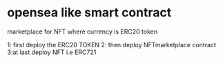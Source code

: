 # opensea like smart contract
marketplace for NFT where currency is ERC20 token

1: first deploy the ERC20 TOKEN
2: then deploy NFTmarketplace contract
3:at last deploy NFT i.e ERC721
